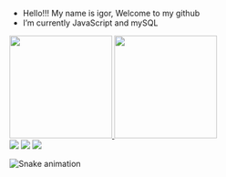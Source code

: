 - Hello!!! My name is igor, Welcome to my github
- I’m currently JavaScript and mySQL


<div>
<a href="https://github.com/igorLAO">
<img loading="lazy" height="180em" src="https://github-readme-stats.vercel.app/api/top-langs/?username=igorLAO&layout=compact&langs_count=7&theme=dracula"/>
<img loading="lazy" height="180em" src="https://github-readme-stats.vercel.app/api?igorLAO-aqui&show_icons=true&theme=dracula&include_all_commits=true&count_private=true"/>
</div>

<div>
<a href="https://instagram.com/seu-usuário-instagram-aqui" target="_blank"><img loading="lazy" src="https://img.shields.io/badge/-Instagram-%23E4405F?style=for-the-badge&logo=instagram&logoColor=white" target="_blank"></a>
<a href = "http://igooli670@gmail.com"><img loading="lazy" src="https://img.shields.io/badge/Gmail-D14836?style=for-the-badge&logo=gmail&logoColor=white" target="_blank"></a>
<a href="https:/www.linkedin.com/in/igor-l" target="_blank"><img loading="lazy" src="https://img.shields.io/badge/-LinkedIn-%230077B5?style=for-the-badge&logo=linkedin&logoColor=white" target="_blank"></a>   
</div>


![Snake animation](https://github.com/igorLAO/igorLAO/blob/output/github-contribution-grid-snake.svg)
